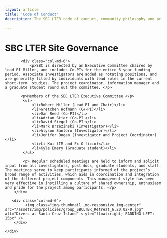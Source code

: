 ```yaml
---
layout: article
title: 'Code of Conduct'
description: The SBC LTER code of conduct, community philosophy and privacy policies described.

---
```


<h1>SBC LTER Site Governance</h1>
	
<!-- how to col: individual articles can vary the col widths; for full-width total should = 12. 
	col-md scales up (med to large desktops), and automatically stacks on phones and tablets (within the row). -->


<div id="main-container">
	<div class="row">


	       <div class="col-md-6">
			   <p>SBC is directed by an Executive Committee chaired by lead PI Miller, and includes Co-PIs for the entire 6 year funding period. Associate Investigators are added as rotating positions, and are generally filled by individuals with lead roles in the current short-term  studies. The project coordinator, information manager and a graduate student round out the committee. </p>
			   
           <p>Members of the SBC LTER Executive Committee </p>
            <ul>
                <li>Robert Miller (Lead PI and Chair)</li>
                <li>Gretchen Hofmann (Co-PI)</li>
                <li>Dan Reed (Co-PI)</li>
                <li>Adrian Stier (Co-PI)</li>
                <li>David Siegel (Co-PI)</li>
                <li>Mark Brzezinski (Investigator)</li>
                <li>Alyson Santoro (Investigator)</li>
                <li>Jenifer Dugan (Investigator and Project Coordinator)</li>
                <li>Li Kui (IM and Ex Officio)</li>
                <li>Kyle Emery (Graduate student)</li>				
            </ul>
			
			<p> Regular scheduled meetings are held to inform and solicit input from all investigators, post docs, graduate students, and staff. The meetings serve to keep participants informed of the project’s broad range of activities, which aids in coordination and integration of the different project components. This management style has been very effective in instilling a culture of shared ownership, enthusiasm and pride for the project among participants. </p>
        </div>

       <div class="col-md-6">
             <img class="img-thumbnail img-responsive img-center" src="/assets/img/policies/group_SBCLTER_Retreat_6.20.02-9.jpg"  alt="Divers at Santa Cruz Island" style="float:right; PADDING-LEFT: 15px" />    
        </div>  
     
    </div>
</div>